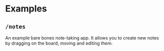 # Examples

## `/notes`
An example bare bones note-taking app. It allows you to create new notes by dragging on the board, moving and editing them.

